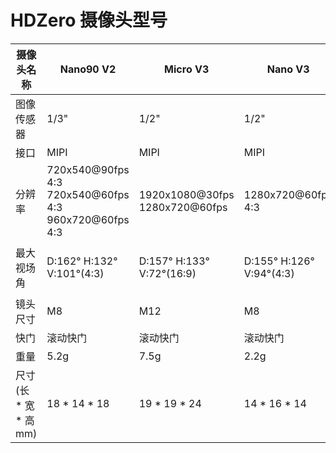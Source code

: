 # HDZero 摄像头型号

| 摄像头名称                    | Nano90 V2                                                       | Micro V3                            | Nano V3                     | ECO                         | Lux                                                           |
| ----------------------------- | --------------------------------------------------------------- | ----------------------------------- | --------------------------- | --------------------------- | ------------------------------------------------------------- |
| 图像传感器                    | 1/3"                                                            | 1/2"                                | 1/2"                        | 1/3"                        | 1/2"                                                          |
| 接口                          | MIPI                                                            | MIPI                                | MIPI                        | 高清复合视频                | 高清复合视频                                                  |
| 分辨率                        | 720x540@90fps 4:3<br />720x540@60fps 4:3<br />960x720@60fps 4:3 | 1920x1080@30fps<br />1280x720@60fps | 1280x720@60fps 4:3          | 1280x720@60fps 4:3          | 1280x720@60fps 4:3<br />1280x720@60fps 16:9                   |
| 最大视场角                    | D:162° H:132° V:101°(4:3)                                        | D:157° H:133° V:72°(16:9)           | D:155° H:126° V:94°(4:3)    | D:150° H:120° V:98°(4:3)    | D:155° H:126° V:94°(4:3)<br />D:170° H:145° V:82°(16:9)       |
| 镜头尺寸                      | M8                                                              | M12                                 | M8                          | M8                          | M8                                                            |
| 快门                          | 滚动快门                                                        | 滚动快门                           | 滚动快门                    | 滚动快门                    | 滚动快门                                                      |
| 重量                          | 5.2g                                                            | 7.5g                                | 2.2g                        | 1.8g（含线缆）              | 2.3g                                                          |
| 尺寸<br />(长 * 宽 * 高 mm)    | 18 * 14 * 18                                                    | 19 * 19 * 24                        | 14 * 16 * 14                | 14 * 14 * 13                | 14 * 16 * 14                                                  |
